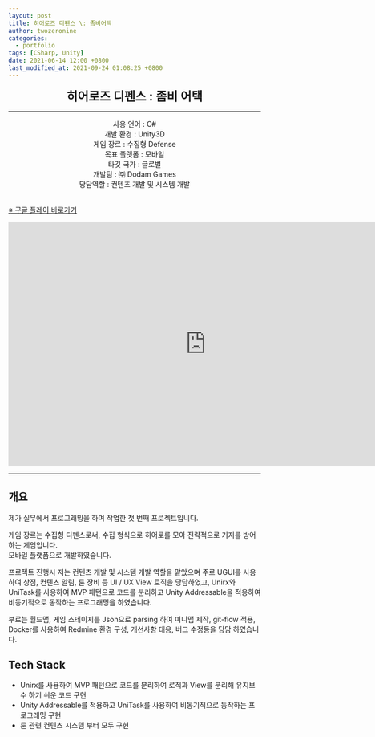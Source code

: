 ```yaml
---
layout: post
title: 히어로즈 디펜스 \: 좀비어택
author: twozeronine
categories:
  - portfolio
tags: [CSharp, Unity]
date: 2021-06-14 12:00 +0800
last_modified_at: 2021-09-24 01:08:25 +0800
---
```


<center>
<span style=
"font-size:170%;
font-weight:bold">
히어로즈 디펜스 : 좀비 어택
</span>
</center>

---

<center>사용 언어 : C#</center>
<center>개발 환경 : Unity3D</center>
<center>게임 장르 : 수집형 Defense</center>
<center>목표 플랫폼 : 모바일</center>
<center>타깃 국가 : 글로벌</center>
<center>개발팀 : ㈜ Dodam Games</center>
<center>당담역할 : 컨텐츠 개발 및 시스템 개발</center>
<br/>

[※ 구글 플레이 바로가기](https://play.google.com/store/apps/details?id=com.dodamgames.aos.newdefense)

<iframe width="788" height="488" src="https://www.youtube.com/embed/0Ct5K-o4hcI" title="YouTube video player" frameborder="0" allow="accelerometer; autoplay; clipboard-write; encrypted-media; gyroscope; picture-in-picture" allowfullscreen></iframe>

---

## 개요

제가 실무에서 프로그래밍을 하며 작업한 첫 번째 프로젝트입니다.

게임 장르는 수집형 디펜스로써, 수집 형식으로 히어로를 모아 전략적으로 기지를 방어하는 게임입니다.  
모바일 플랫폼으로 개발하였습니다.

프로젝트 진행시 저는 컨텐츠 개발 및 시스템 개발 역할을 맡았으며 주로 UGUI를 사용하여 상점, 컨텐츠 알림, 룬 장비 등 UI / UX View 로직을 당담하였고, Unirx와 UniTask를 사용하여 MVP 패턴으로 코드를 분리하고 Unity Addressable을 적용하여 비동기적으로 동작하는 프로그래밍을 하였습니다.

부로는 월드맵, 게임 스테이지를 Json으로 parsing 하여 미니맵 제작, git-flow 적용, Docker를 사용하여 Redmine 환경 구성, 개선사항 대응, 버그 수정등을 당담 하였습니다.

## Tech Stack

- Unirx를 사용하여 MVP 패턴으로 코드를 분리하여 로직과 View를 분리해 유지보수 하기 쉬운 코드 구현
- Unity Addressable를 적용하고 UniTask를 사용하여 비동기적으로 동작하는 프로그래밍 구현
- 룬 관련 컨텐츠 시스템 부터 모두 구현
